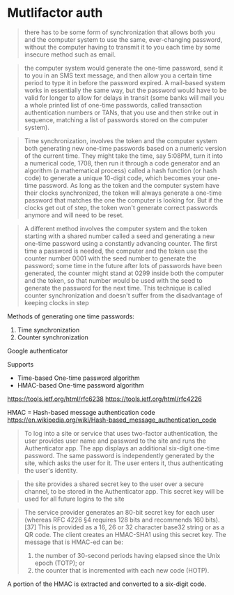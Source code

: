 # Mutlifactor auth

> there has to be some form of synchronization that allows both you and the
> computer system to use the same, ever-changing password, without the computer
> having to transmit it to you each time by some insecure method such as email.

> the computer system would generate the one-time password, send it to you in an
> SMS text message, and then allow you a certain time period to type it in
> before the password expired. A mail-based system works in essentially the same
> way, but the password would have to be valid for longer to allow for delays in
> transit (some banks will mail you a whole printed list of one-time passwords,
> called transaction authentication numbers or TANs, that you use and then
> strike out in sequence, matching a list of passwords stored on the computer
> system).

> Time synchronization, involves the token and the computer system both
> generating new one-time passwords based on a numeric version of the current
> time. They might take the time, say 5:08PM, turn it into a numerical code,
> 1708, then run it through a code generator and an algorithm (a mathematical
> process) called a hash function (or hash code) to generate a unique 10-digit
> code, which becomes your one-time password. As long as the token and the
> computer system have their clocks synchronized, the token will always generate
> a one-time password that matches the one the computer is looking for. But if
> the clocks get out of step, the token won't generate correct passwords anymore
> and will need to be reset.

> A different method involves the computer system and the token starting with a
> shared number called a seed and generating a new one-time password using a
> constantly advancing counter. The first time a password is needed, the
> computer and the token use the counter number 0001 with the seed number to
> generate the password; some time in the future after lots of passwords have
> been generated, the counter might stand at 0299 inside both the computer and
> the token, so that number would be used with the seed to generate the password
> for the next time. This technique is called counter synchronization and
> doesn't suffer from the disadvantage of keeping clocks in step

Methods of generating one time passwords:

1. Time synchronization
1. Counter synchronization

Google authenticator

Supports

- Time-based One-time password algorithm
- HMAC-based One-time password algorithm

https://tools.ietf.org/html/rfc6238 https://tools.ietf.org/html/rfc4226

HMAC = Hash-based message authentication code
https://en.wikipedia.org/wiki/Hash-based_message_authentication_code

> To log into a site or service that uses two-factor authentication, the user
> provides user name and password to the site and runs the Authenticator app.
> The app displays an additional six-digit one-time password. The same password
> is independently generated by the site, which asks the user for it. The user
> enters it, thus authenticating the user's identity.

> the site provides a shared secret key to the user over a secure channel, to be
> stored in the Authenticator app. This secret key will be used for all future
> logins to the site

> The service provider generates an 80-bit secret key for each user (whereas RFC
> 4226 §4 requires 128 bits and recommends 160 bits).[37] This is provided as a
> 16, 26 or 32 character base32 string or as a QR code. The client creates an
> HMAC-SHA1 using this secret key. The message that is HMAC-ed can be:
>
> 1. the number of 30-second periods having elapsed since the Unix epoch (TOTP);
>    or
> 2. the counter that is incremented with each new code (HOTP).

A portion of the HMAC is extracted and converted to a six-digit code.
